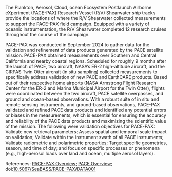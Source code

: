 The Plankton, Aerosol, Cloud, ocean Ecosystem Postlaunch Airborne eXperiment (PACE-PAX) Research Vessel (R/V) Shearwater ship tracks provide the locations of where the R/V Shearwater collected measurements to support the PACE-PAX field campaign. Equipped with a variety of oceanic instrumentation, the R/V Shearwater completed 12 research cruises throughout the course of the campaign.

PACE-PAX was conducted in September 2024 to gather data for the validation and refinement of data products generated by the PACE satellite mission. PACE-PAX obtained measurements over Southern and Central California and nearby coastal regions. Scheduled for roughly 9 months after the launch of PACE, two aircraft, NASA’s ER-2 high-altitude aircraft, and the CIRPAS Twin Otter aircraft (in situ sampling) collected measurements to specifically address validation of new PACE and EarthCARE products. Based out of their respective home airports (NASA Armstrong Flight Research Center for the ER-2 and Marina Municipal Airport for the Twin Otter), flights were coordinated between the two aircraft, PACE satellite overpasses, and ground and ocean-based observations. With a robust suite of in situ and remote sensing instruments, and ground-based observations, PACE-PAX validated and refined PACE data products and identified any potential errors or biases in the measurements, which is essential for ensuring the accuracy and reliability of the PACE data products and maximizing the scientific value of the mission. The following were validation objectives for PACE-PAX: Validate new retrieval parameters; Assess spatial and temporal scale impact on validation; Validate within the instrument swath of all PACE instruments; Validate radiometric and polarimetric properties; Target specific geometries, season, and time of day; and focus on specific processes or phenomena (e.g., high-aerosol loads over land and ocean, multiple aerosol layers).

References: [PACE-PAX Overview](https://pace.oceansciences.org/pace-pax.htm); [PACE Overview](https://pace.oceansciences.org/); doi:[10.5067/SeaBASS/PACE-PAX/DATA001](https://doi.org/10.5067/SeaBASS/PACE-PAX/DATA001)
